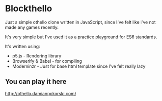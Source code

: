 # Blockthello

Just a simple othello clone written in JavaScript, since I've felt like I've not made any games recently.

It's very simple but I've used it as a practice playground for ES6 standards.

It's written using:
- p5.js - Rendering library
- Browserify & Babel - for compiling
- Moderninzr - Just for base html template since I've felt really lazy 

## You can play it here
http://othello.damianpokorski.com/
